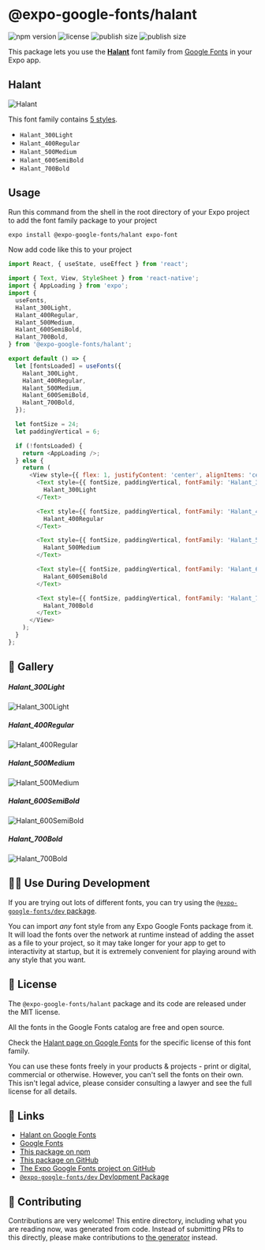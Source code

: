# @expo-google-fonts/halant

![npm version](https://flat.badgen.net/npm/v/@expo-google-fonts/halant)
![license](https://flat.badgen.net/github/license/expo/google-fonts)
![publish size](https://flat.badgen.net/packagephobia/install/@expo-google-fonts/halant)
![publish size](https://flat.badgen.net/packagephobia/publish/@expo-google-fonts/halant)

This package lets you use the [**Halant**](https://fonts.google.com/specimen/Halant) font family from [Google Fonts](https://fonts.google.com/) in your Expo app.

## Halant

![Halant](./font-family.png)

This font family contains [5 styles](#-gallery).

- `Halant_300Light`
- `Halant_400Regular`
- `Halant_500Medium`
- `Halant_600SemiBold`
- `Halant_700Bold`

## Usage

Run this command from the shell in the root directory of your Expo project to add the font family package to your project
```sh
expo install @expo-google-fonts/halant expo-font
```

Now add code like this to your project
```js
import React, { useState, useEffect } from 'react';

import { Text, View, StyleSheet } from 'react-native';
import { AppLoading } from 'expo';
import {
  useFonts,
  Halant_300Light,
  Halant_400Regular,
  Halant_500Medium,
  Halant_600SemiBold,
  Halant_700Bold,
} from '@expo-google-fonts/halant';

export default () => {
  let [fontsLoaded] = useFonts({
    Halant_300Light,
    Halant_400Regular,
    Halant_500Medium,
    Halant_600SemiBold,
    Halant_700Bold,
  });

  let fontSize = 24;
  let paddingVertical = 6;

  if (!fontsLoaded) {
    return <AppLoading />;
  } else {
    return (
      <View style={{ flex: 1, justifyContent: 'center', alignItems: 'center' }}>
        <Text style={{ fontSize, paddingVertical, fontFamily: 'Halant_300Light' }}>
          Halant_300Light
        </Text>

        <Text style={{ fontSize, paddingVertical, fontFamily: 'Halant_400Regular' }}>
          Halant_400Regular
        </Text>

        <Text style={{ fontSize, paddingVertical, fontFamily: 'Halant_500Medium' }}>
          Halant_500Medium
        </Text>

        <Text style={{ fontSize, paddingVertical, fontFamily: 'Halant_600SemiBold' }}>
          Halant_600SemiBold
        </Text>

        <Text style={{ fontSize, paddingVertical, fontFamily: 'Halant_700Bold' }}>
          Halant_700Bold
        </Text>
      </View>
    );
  }
};

```

## 🔡 Gallery

##### Halant_300Light
![Halant_300Light](./Halant_300Light.ttf.png)

##### Halant_400Regular
![Halant_400Regular](./Halant_400Regular.ttf.png)

##### Halant_500Medium
![Halant_500Medium](./Halant_500Medium.ttf.png)

##### Halant_600SemiBold
![Halant_600SemiBold](./Halant_600SemiBold.ttf.png)

##### Halant_700Bold
![Halant_700Bold](./Halant_700Bold.ttf.png)


## 👩‍💻 Use During Development

If you are trying out lots of different fonts, you can try using the [`@expo-google-fonts/dev` package](https://github.com/expo/google-fonts/tree/master/font-packages/dev#readme).

You can import *any* font style from any Expo Google Fonts package from it. It will load the fonts
over the network at runtime instead of adding the asset as a file to your project, so it may take longer
for your app to get to interactivity at startup, but it is extremely convenient
for playing around with any style that you want.

## 📖 License

The `@expo-google-fonts/halant` package and its code are released under the MIT license.

All the fonts in the Google Fonts catalog are free and open source.

Check the [Halant page on Google Fonts](https://fonts.google.com/specimen/Halant) for the specific license of this font family.

You can use these fonts freely in your products & projects - print or digital, commercial or otherwise. However, you can't sell the fonts on their own. This isn't legal advice, please consider consulting a lawyer and see the full license for all details.

## 🔗 Links

- [Halant on Google Fonts](https://fonts.google.com/specimen/Halant)
- [Google Fonts](https://fonts.google.com/)
- [This package on npm](https://www.npmjs.com/package/@expo-google-fonts/halant)
- [This package on GitHub](https://github.com/expo/google-fonts/tree/master/font-packages/halant)
- [The Expo Google Fonts project on GitHub](https://github.com/expo/google-fonts)
- [`@expo-google-fonts/dev` Devlopment Package](https://github.com/expo/google-fonts/tree/master/font-packages/dev)

## 🤝 Contributing

Contributions are very welcome! This entire directory, including what you are reading now, was generated from code. Instead of submitting PRs to this directly, please make contributions to [the generator](https://github.com/expo/google-fonts/tree/master/packages/generator) instead.
